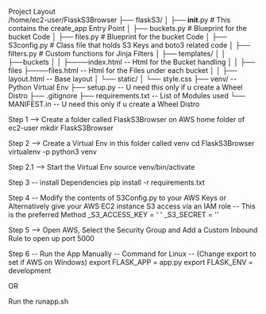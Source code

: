 Project Layout  
/home/ec2-user/FlaskS3Browser
├── flaskS3/
│   ├── __init__.py   # This contains the create_app Entry Point 
│   ├── buckets.py    # Blueprint for the bucket Code
│   ├── files.py      # Blueprint for the bucket Code
│   ├── S3config.py   # Class file that holds S3 Keys and boto3 related code 
│   ├── filters.py    # Custom functions for Jinja Filters 
│   ├── templates/
│   │   ├──buckets 
│   │         ├────index.html -- Html for the Bucket handling
│   │   ├── files 
                ├────files.html -- Html for the Files under each bucket
│   │   ├── layout.html -- Base layout
│   └── static/
│       └── style.css
├── venv/ -- Python Virtual Env
├── setup.py -- U need this only if u create a Wheel Distro
├── .gitignore 
├── requirements.txt -- List of Modules used 
└── MANIFEST.in      -- U need this only if u create a Wheel Distro

Step 1 --> Create a folder called FlaskS3Browser on AWS home folder of ec2-user
mkdir FlaskS3Browser

Step 2 --> Create a Virtual Env in this folder called venv
cd FlaskS3Browser
virtualenv -p python3 venv

Step 2.1 --> Start the Virtual Env
source venv/bin/activate

Step 3 -- install Dependencies
pip install -r requirements.txt

Step 4 -- Modify the contents of S3Config.py to your AWS Keys 
or Alternatively give your AWS EC2 instance S3 access via an IAM role -- This is the preferred Method
_S3_ACCESS_KEY = ' '
_S3_SECRET = ''

Step 5 --> Open AWS, Select the Security Group and Add a Custom Inbound Rule to open up port 5000


Step 6 -- Run the App Manually -- Command for Linux -- (Change export to set if AWS on Windows)
export FLASK_APP = app.py
export FLASK_ENV = development

OR

Run the runapp.sh 






